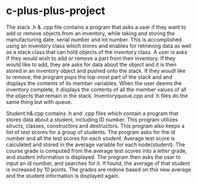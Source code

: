 # c-plus-plus-project

The stack .h & .cpp file contains a program that asks a user if they want to add or remove objects from an inventory, while taking and storing the manufacturing date, serial number and lot number. This is accomplished using an inventory class which stores and enables for retrieving data as well as a stack class that can hold objects of the inventory class. A user is asks if they would wish to add or remove a part from their inventory. If they would like to add, they are asks for data about the object and it is then stored in an inventory object and pushed onto the stack. If they woudl like to remove, the program pops the top-most part of the stack and and displays the contents of its member variables. When the user deems the inventory complete, it displays the contents of all the member values of all the objects that remain in the stack. Inventoryqueue.cpp and .h files do the same thing but with queue.

Student.h&.cpp contains .h and .cpp files which contain a program that stores data about a student, including ID number. This program utilizes structs, classes, constructors and destructors. This program also keeps a list of test scores for a group of students. The program asks for the id number and all the test scores for each student. Average test score is calculated and stored in the average variable for each node(student). The course grade is computed from the average test scores into a letter grade, and student information is displayed. The program then asks the user to input an id number, and searches for it. If found, the average of that student is increased by 10 points. The grades are redone based on this new average and the student information is displayed again.
